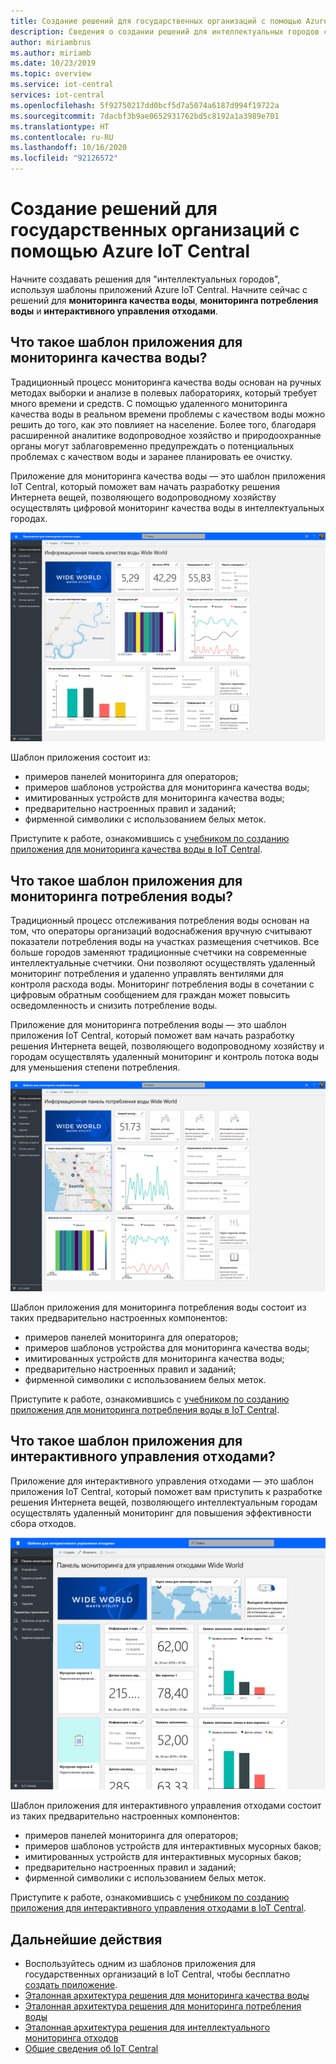 ```yaml
---
title: Создание решений для государственных организаций с помощью Azure IoT Central
description: Сведения о создании решений для интеллектуальных городов с помощью шаблонов приложений Azure IoT Central.
author: miriambrus
ms.author: miriamb
ms.date: 10/23/2019
ms.topic: overview
ms.service: iot-central
services: iot-central
ms.openlocfilehash: 5f92750217dd0bcf5d7a5074a6187d994f19722a
ms.sourcegitcommit: 7dacbf3b9ae0652931762bd5c8192a1a3989e701
ms.translationtype: HT
ms.contentlocale: ru-RU
ms.lasthandoff: 10/16/2020
ms.locfileid: "92126572"
---
```

# <a name="building-government-solutions-with-azure-iot-central"></a>Создание решений для государственных организаций с помощью Azure IoT Central



Начните создавать решения для "интеллектуальных городов", используя шаблоны приложений Azure IoT Central. Начните сейчас с решений для **мониторинга качества воды**, **мониторинга потребления воды** и **интерактивного управления отходами**.

## <a name="what-is-water-quality-monitoring-application-template"></a>Что такое шаблон приложения для мониторинга качества воды?   

Традиционный процесс мониторинга качества воды основан на ручных методах выборки и анализе в полевых лабораториях, который требует много времени и средств. С помощью удаленного мониторинга качества воды в реальном времени проблемы с качеством воды можно решить до того, как это повлияет на население. Более того, благодаря расширенной аналитике водопроводное хозяйство и природоохранные органы могут заблаговременно предупреждать о потенциальных проблемах с качеством воды и заранее планировать ее очистку.  

Приложение для мониторинга качества воды — это шаблон приложения IoT Central, который поможет вам начать разработку решения Интернета вещей, позволяющего водопроводному хозяйству осуществлять цифровой мониторинг качества воды в интеллектуальных городах. 

![Шаблон приложения для мониторинга качества воды](./media/overview-iotcentral-government/waterqualitymonitoring-dashboard-full.png)

Шаблон приложения состоит из:
* примеров панелей мониторинга для операторов;
* примеров шаблонов устройства для мониторинга качества воды;
* имитированных устройств для мониторинга качества воды;
* предварительно настроенных правил и заданий;
* фирменной символики с использованием белых меток. 

Приступите к работе, ознакомившись с [учебником по созданию приложения для мониторинга качества воды в IoT Central](./tutorial-water-quality-monitoring.md).


## <a name="what-is-water-consumption-monitoring-application-template"></a>Что такое шаблон приложения для мониторинга потребления воды? 

Традиционный процесс отслеживания потребления воды основан на том, что операторы организаций водоснабжения вручную считывают показатели потребления воды на участках размещения счетчиков. Все больше городов заменяют традиционные счетчики на современные интеллектуальные счетчики. Они позволяют осуществлять удаленный мониторинг потребления и удаленно управлять вентилями для контроля расхода воды. Мониторинг потребления воды в сочетании с цифровым обратным сообщением для граждан может повысить осведомленность и снизить потребление воды. 


Приложение для мониторинга потребления воды — это шаблон приложения IoT Central, который поможет вам начать разработку решения Интернета вещей, позволяющего водопроводному хозяйству и городам осуществлять удаленный мониторинг и контроль потока воды для уменьшения степени потребления. 

  ![Шаблон приложения для мониторинга потребления воды](./media/overview-iotcentral-government/waterconsumptionmonitoring-dashboardfull.png)

Шаблон приложения для мониторинга потребления воды состоит из таких предварительно настроенных компонентов:
* примеров панелей мониторинга для операторов;
* примеров шаблонов устройства для мониторинга качества воды;
* имитированных устройств для мониторинга качества воды;
* предварительно настроенных правил и заданий;
* фирменной символики с использованием белых меток. 

 Приступите к работе, ознакомившись с [учебником по созданию приложения для мониторинга потребления воды в IoT Central](./tutorial-water-consumption-monitoring.md).

## <a name="what-is-connected-waste-management-application-template"></a>Что такое шаблон приложения для интерактивного управления отходами? 

Приложение для интерактивного управления отходами — это шаблон приложения IoT Central, который поможет вам приступить к разработке решения Интернета вещей, позволяющего интеллектуальным городам осуществлять удаленный мониторинг для повышения эффективности сбора отходов. 

![Шаблон приложения для интерактивного управления отходами](media/overview-iotcentral-government/connectedwastemanagement-dashboard.png) 


Шаблон приложения для интерактивного управления отходами состоит из таких предварительно настроенных компонентов:
* примеров панелей мониторинга для операторов;
* примеров шаблонов устройств для интерактивных мусорных баков;
* имитированных устройств для интерактивных мусорных баков;
* предварительно настроенных правил и заданий;
* фирменной символики с использованием белых меток. 

Приступите к работе, ознакомившись с [учебником по созданию приложения для интерактивного управления отходами в IoT Central](./tutorial-connected-waste-management.md).

## <a name="next-steps"></a>Дальнейшие действия

* Воспользуйтесь одним из шаблонов приложения для государственных организаций в IoT Central, чтобы бесплатно [создать приложение](https://apps.azureiotcentral.com/build/government).
* [Эталонная архитектура решения для мониторинга качества воды](./concepts-waterqualitymonitoring-architecture.md)
* [Эталонная архитектура решения для мониторинга потребления воды](./concepts-waterconsumptionmonitoring-architecture.md)
* [Эталонная архитектура решения для интеллектуального мониторинга отходов](./concepts-connectedwastemanagement-architecture.md)  
* [Общие сведения об IoT Central](../core/overview-iot-central.md)